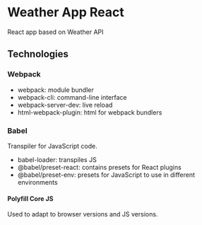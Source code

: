 # Weather App React
React app based on Weather API

## Technologies
### Webpack
- webpack: module bundler
- webpack-cli: command-line interface
- webpack-server-dev: live reload
- html-webpack-plugin: html for webpack bundlers
### Babel
Transpiler for JavaScript code.
- babel-loader: transpiles JS
- @babel/preset-react: contains presets for React plugins
- @babel/preset-env: presets for JavaScript to use in different environments
#### Polyfill Core JS
Used to adapt to browser versions and JS versions.
